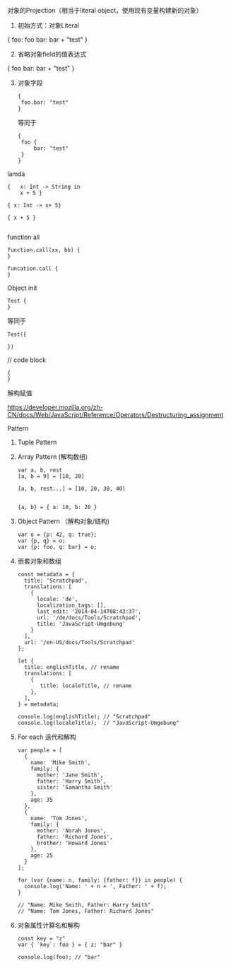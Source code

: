 对象的Projection（相当于literal object，使用现有变量构建新的对象）

1. 初始方式：对象Literal

{
    foo: foo
    bar: bar + "test"
}


2. 省略对象field的值表达式

{
    foo
    bar: bar + "test"
}

3. 对象字段

   ```
   {
   	foo.bar: "test"
   }
   ```

   等同于

   ```
   {
   	foo {
   		bar: "test"
   	}
   }
   ```

lamda

```
{	x: Int -> String in
	x + 5 }
	
{ x: Int -> x+ 5}

{ x + 5 }
	
```

function all

```
function.call(xx, bb) {
}

funcation.call {
}
```

Object init

```
Test {
}
```

等同于

```
Test({

})
```

// code block

```
{
}
```



解构赋值

https://developer.mozilla.org/zh-CN/docs/Web/JavaScript/Reference/Operators/Destructuring_assignment

Pattern

1. Tuple Pattern

2. Array Pattern (解构数组)

   ```
   var a, b, rest
   [a, b = 9] = [10, 20]
   
   [a, b, rest...] = [10, 20, 30, 40]
   
   
   {a, b} = { a: 10, b: 20 }
   ```

3. Object Pattern （解构对象/结构)

   ```
   var o = {p: 42, q: true};
   var {p, q} = o;
   var {p: foo, q: bar} = o;
   ```

4. 嵌套对象和数组

   ```
   const metadata = {
     title: 'Scratchpad',
     translations: [
       {
         locale: 'de',
         localization_tags: [],
         last_edit: '2014-04-14T08:43:37',
         url: '/de/docs/Tools/Scratchpad',
         title: 'JavaScript-Umgebung'
       }
     ],
     url: '/en-US/docs/Tools/Scratchpad'
   };
   
   let {
     title: englishTitle, // rename
     translations: [
       {
          title: localeTitle, // rename
       },
     ],
   } = metadata;
   
   console.log(englishTitle); // "Scratchpad"
   console.log(localeTitle);  // "JavaScript-Umgebung"
   ```

5. For each  迭代和解构

   ```
   var people = [
     {
       name: 'Mike Smith',
       family: {
         mother: 'Jane Smith',
         father: 'Harry Smith',
         sister: 'Samantha Smith'
       },
       age: 35
     },
     {
       name: 'Tom Jones',
       family: {
         mother: 'Norah Jones',
         father: 'Richard Jones',
         brother: 'Howard Jones'
       },
       age: 25
     }
   ];
   
   for (var {name: n, family: {father: f}} in people) {
     console.log('Name: ' + n + ', Father: ' + f);
   }
   
   // "Name: Mike Smith, Father: Harry Smith"
   // "Name: Tom Jones, Father: Richard Jones"
   ```

6. 对象属性计算名和解构

   ```
   const key = "z"
   var { `key`: foo } = { z: "bar" }
   
   console.log(foo); // "bar"
   ```

   

   